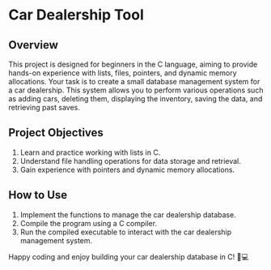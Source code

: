 # Car Dealership Tool

## Overview

This project is designed for beginners in the C language, aiming to provide hands-on experience with lists, files, pointers, and dynamic memory allocations. Your task is to create a small database management system for a car dealership. This system allows you to perform various operations such as adding cars, deleting them, displaying the inventory, saving the data, and retrieving past saves.

## Project Objectives

1. Learn and practice working with lists in C.
2. Understand file handling operations for data storage and retrieval.
3. Gain experience with pointers and dynamic memory allocations.

## How to Use

1. Implement the functions to manage the car dealership database.
2. Compile the program using a C compiler.
3. Run the compiled executable to interact with the car dealership management system.

Happy coding and enjoy building your car dealership database in C! 🚗💻
